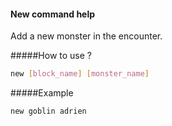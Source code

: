 #### New command help

Add a new monster in the encounter.

#####How to use ?
```bash
new [block_name] [monster_name]
```

#####Example
```bash
new goblin adrien
```


